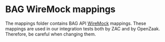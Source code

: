 # BAG WireMock mappings

The mappings folder contains BAG API [WireMock](https://wiremock.org/) mappings.
These mappings are used in our integration tests both by ZAC and by OpenZaak.
Therefore, be careful when changing them.